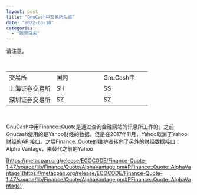```yaml
---
layout: post
title: "GnuCash中交易所后缀"
date: "2022-03-10"
categories: 
  - "股票日志"
---
```


请注意，

 

<table style="border-collapse: collapse; width: 100%;"><tbody><tr><td style="width: 33.3333%;">交易所</td><td style="width: 33.3333%;">国内</td><td style="width: 33.3333%;">GnuCash中</td></tr><tr><td style="width: 33.3333%;">上海证券交易所</td><td style="width: 33.3333%;">SH</td><td style="width: 33.3333%;">SS</td></tr><tr><td style="width: 33.3333%;">深圳证券交易所</td><td style="width: 33.3333%;">SZ</td><td style="width: 33.3333%;">SZ</td></tr></tbody></table>

 

GnuCash中用Finance::Quote是通过查询金融网站的讯息所工作的。之前Gnucash使用的是Yahoo财经的数据。但是在2017年11月，Yahoo取消了Yahoo财经的API接口。之后Finance::Quote的维护者转向了另外的财经数据接口：Alpha Vantage，来替代之前的Yahoo

[https://metacpan.org/release/ECOCODE/Finance-Quote-1.47/source/lib/Finance/Quote/AlphaVantage.pm#PFinance::Quote::AlphaVantage](https://metacpan.org/release/ECOCODE/Finance-Quote-1.47/source/lib/Finance/Quote/AlphaVantage.pm#PFinance::Quote::AlphaVantage)
